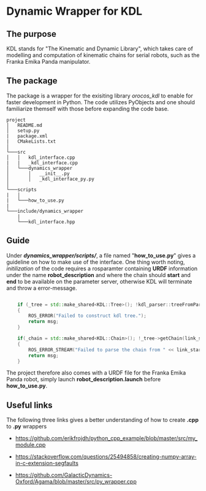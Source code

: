 # Dynamic Wrapper for KDL

## The purpose

KDL stands for "The Kinematic and Dynamic Library", which takes care of modelling and computation of kinematic chains for serial robots, such as the Franka Emika Panda manipulator.

## The package

The package is a wrapper for the exisiting library *orocos_kdl* to enable for faster development in Python. The code utilizes PyObjects and one should familiarize themself with those before expanding the code base.

```
project
│   README.md
│   setup.py
|   package.xml
|   CMakeLists.txt  
│
└───src
│   │   kdl_interface.cpp
|   |   _kdl_interface.cpp
│   └───dynamics_wrapper
│       │   __init__.py
│       │   _kdl_interface_py.py
│   
└───scripts
|   │   
|   └───how_to_use.py
|
└───include/dynamics_wrapper
    |
    └───kdl_interface.hpp
```

## Guide


Under ***dynamics_wrapper/scripts/***, a file named "**how_to_use.py**" gives a guideline on how to make use of the interface. One thing worth noting, *initilization* of the code requires a rosparamter containing **URDF** information under the name **robot_description** and where the chain should **start** and **end** to be available on the parameter server, otherwise KDL will terminate and throw a error-message.

```c++

    if (_tree = std::make_shared<KDL::Tree>(); !kdl_parser::treeFromParam("robot_description", *_tree.get())) 
    {
        ROS_ERROR("Failed to construct kdl tree.");
        return msg;
    }

    if(_chain = std::make_shared<KDL::Chain>(); !_tree->getChain(link_start.data, link_end.data, *_chain.get()))
    {
        ROS_ERROR_STREAM("Failed to parse the chain from " << link_start.data << " to " << link_end.data);
        return msg;
    }

```

The project therefore also comes with a URDF file for the Franka Emika Panda robot, simply launch **robot_description.launch** before **how_to_use.py**.

## Useful links

The following three links gives a better understanding of how to create **.cpp** to **.py** wrappers

- https://github.com/erikfrojdh/python_cpp_example/blob/master/src/my_module.cpp

- https://stackoverflow.com/questions/25494858/creating-numpy-array-in-c-extension-segfaults

- https://github.com/GalacticDynamics-Oxford/Agama/blob/master/src/py_wrapper.cpp
